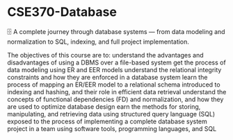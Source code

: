 # CSE370-Database
🗄️ A complete journey through database systems — from data modeling and normalization to SQL, indexing, and full project implementation.

The objectives of this course are to:
understand the advantages and disadvantages of using a DBMS over a file-based system
get the process of data modeling using ER and EER models
understand the relational integrity constraints and how they are enforced in a database system
learn the process of mapping an ER/EER model to a relational schema
introduced to indexing and hashing, and their role in efficient data retrieval
understand the concepts of functional dependencies (FD) and normalization, and how they are used to optimize database design
earn the methods for storing, manipulating, and retrieving data using structured query language (SQL)
exposed to the process of implementing a complete database system project in a team using software tools, programming languages, and SQL
